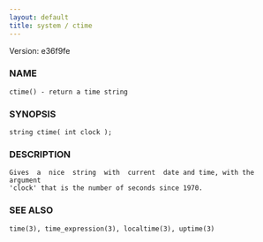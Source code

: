 ```yaml
---
layout: default
title: system / ctime
---
```


Version: e36f9fe




### NAME
    ctime() - return a time string


### SYNOPSIS
    string ctime( int clock );


### DESCRIPTION
    Gives  a  nice  string  with  current  date and time, with the argument
    'clock' that is the number of seconds since 1970.


### SEE ALSO
    time(3), time_expression(3), localtime(3), uptime(3)



